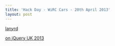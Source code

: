 ```yaml
---
title: 'Hack Day - WiRC Cars - 20th April 2013'
layout: post
---
```


[lanyrd](http://lanyrd.com/2013/jsoxford-hackday/)

[on jQuery UK 2013](http://events.jquery.org/2013/uk/extras.html)